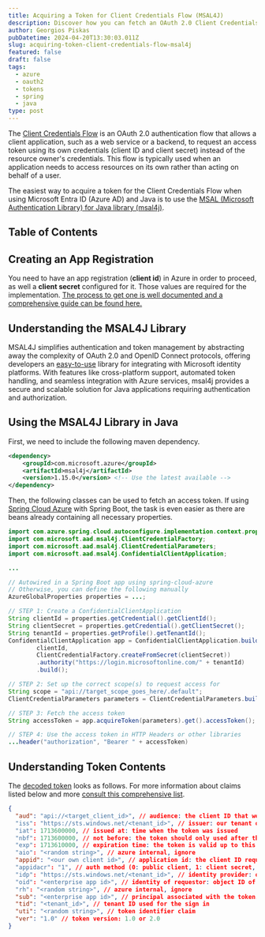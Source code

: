 ```yaml
---
title: Acquiring a Token for Client Credentials Flow (MSAL4J)
description: Discover how you can fetch an OAuth 2.0 Client Credentials Flow Access Token using the Microsoft Authentication Library for Java (msal4j).
author: Georgios Piskas
pubDatetime: 2024-04-20T13:30:03.011Z
slug: acquiring-token-client-credentials-flow-msal4j
featured: false
draft: false
tags:
  - azure
  - oauth2
  - tokens
  - spring
  - java
type: post
---
```


The [Client Credentials Flow](https://learn.microsoft.com/en-us/entra/msal/java/getting-started/client-credentials) is an OAuth 2.0 authentication flow that allows a client application, such as a web service or a backend, to request an access token using its own credentials (client ID and client secret) instead of the resource owner's credentials. This flow is typically used when an application needs to access resources on its own rather than acting on behalf of a user.

The easiest way to acquire a token for the Client Credentials Flow when using Microsoft Entra ID (Azure AD) and Java is to use the [MSAL (Microsoft Authentication Library) for Java library (msal4j)](https://learn.microsoft.com/en-us/entra/msal/java/).

## Table of Contents

## Creating an App Registration

You need to have an app registration (**client id**) in Azure in order to proceed, as well a **client secret** configured for it. Those values are required for the implementation. [The process to get one is well documented and a comprehensive guide can be found here.](https://learn.microsoft.com/en-us/entra/identity-platform/quickstart-register-app)

## Understanding the MSAL4J Library

MSAL4J simplifies authentication and token management by abstracting away the complexity of OAuth 2.0 and OpenID Connect protocols, offering developers an [easy-to-use](https://learn.microsoft.com/en-us/entra/msal/java/getting-started/why-use-msal4j) library for integrating with Microsoft identity platforms. With features like cross-platform support, automated token handling, and seamless integration with Azure services, msal4j provides a secure and scalable solution for Java applications requiring authentication and authorization.

## Using the MSAL4J Library in Java

First, we need to include the following maven dependency.

```xml
<dependency>
    <groupId>com.microsoft.azure</groupId>
    <artifactId>msal4j</artifactId>
    <version>1.15.0</version> <!-- Use the latest available -->
</dependency>
```

Then, the following classes can be used to fetch an access token. If using [Spring Cloud Azure](https://spring.io/projects/spring-cloud-azure) with Spring Boot, the task is even easier as there are beans already containing all necessary properties.

```java
import com.azure.spring.cloud.autoconfigure.implementation.context.properties.AzureGlobalProperties;
import com.microsoft.aad.msal4j.ClientCredentialFactory;
import com.microsoft.aad.msal4j.ClientCredentialParameters;
import com.microsoft.aad.msal4j.ConfidentialClientApplication;

...

// Autowired in a Spring Boot app using spring-cloud-azure
// Otherwise, you can define the following manually
AzureGlobalProperties properties = ...; 

// STEP 1: Create a ConfidentialClientApplication
String clientId = properties.getCredential().getClientId();
String clientSecret = properties.getCredential().getClientSecret();
String tenantId = properties.getProfile().getTenantId();
ConfidentialClientApplication app = ConfidentialClientApplication.builder(
        clientId,
        ClientCredentialFactory.createFromSecret(clientSecret))
        .authority("https://login.microsoftonline.com/" + tenantId)
        .build();

// STEP 2: Set up the correct scope(s) to request access for
String scope = "api://target_scope_goes_here/.default";
ClientCredentialParameters parameters = ClientCredentialParameters.builder(Set.of(scope)).build();

// STEP 3: Fetch the access token
String accessToken = app.acquireToken(parameters).get().accessToken();

// STEP 4: Use the access token in HTTP Headers or other libraries
...header("authorization", "Bearer " + accessToken)
```

## Understanding Token Contents

The [decoded token](https://jwt.io/) looks as follows. For more information about claims listed below and more [consult this comprehensive list](https://learn.microsoft.com/en-us/entra/identity-platform/access-token-claims-reference).

```json
{
  "aud": "api://<target_client_id>", // audience: the client ID that we requested the scope for
  "iss": "https://sts.windows.net/<tenant_id>", // issuer: our tenant on Microsoft Azure
  "iat": 1713600000, // issued at: time when the token was issued
  "nbf": 1713600000, // not before: the token should only used after this timestamp
  "exp": 1713610000, // expiration time: the token is valid up to this timestamp
  "aio": "<random string>", // azure internal, ignore
  "appid": "<our own client id>", // application id: the client ID requesting the token
  "appidacr": "1", // auth method (0: public client, 1: client secret, 2: client certificate)
  "idp": "https://sts.windows.net/<tenant_id>", // identity provider: our tenant on Microsoft Azure
  "oid": "<enterprise app id>", // identity of requestor: object ID of the requestor app
  "rh": "<random string>", // azure internal, ignore
  "sub": "<enterprise app id>", // principal associated with the token.
  "tid": "<tenant_id>", // tenant ID used for the sign in
  "uti": "<random string>", // token identifier claim
  "ver": "1.0" // token version: 1.0 or 2.0
}
```